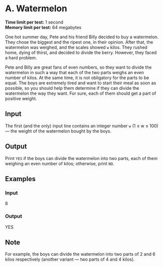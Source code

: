 # A. Watermelon

**Time limit per test:** 1 second  
**Memory limit per test:** 64 megabytes

One hot summer day, Pete and his friend Billy decided to buy a watermelon. They chose the biggest and the ripest one, in their opinion. After that, the watermelon was weighed, and the scales showed `w` kilos. They rushed home, dying of thirst, and decided to divide the berry. However, they faced a hard problem.

Pete and Billy are great fans of even numbers, so they want to divide the watermelon in such a way that each of the two parts weighs an even number of kilos. At the same time, it is not obligatory for the parts to be equal. The boys are extremely tired and want to start their meal as soon as possible, so you should help them determine if they can divide the watermelon the way they want. For sure, each of them should get a part of positive weight.

## Input

The first (and the only) input line contains an integer number `w` (1 ≤ w ≤ 100) — the weight of the watermelon bought by the boys.

## Output

Print `YES` if the boys can divide the watermelon into two parts, each of them weighing an even number of kilos; otherwise, print `NO`.

## Examples

### Input

8

### Output

YES

## Note

For example, the boys can divide the watermelon into two parts of 2 and 6 kilos respectively (another variant — two parts of 4 and 4 kilos).
